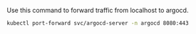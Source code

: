 Use this command to forward traffic from localhost to argocd.

```bash
kubectl port-forward svc/argocd-server -n argocd 8080:443
```
